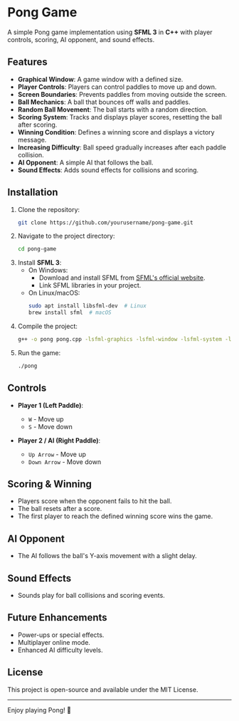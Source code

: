 # Pong Game

A simple Pong game implementation using **SFML 3** in **C++** with player controls, scoring, AI opponent, and sound effects.

## Features

- **Graphical Window**: A game window with a defined size.
- **Player Controls**: Players can control paddles to move up and down.
- **Screen Boundaries**: Prevents paddles from moving outside the screen.
- **Ball Mechanics**: A ball that bounces off walls and paddles.
- **Random Ball Movement**: The ball starts with a random direction.
- **Scoring System**: Tracks and displays player scores, resetting the ball after scoring.
- **Winning Condition**: Defines a winning score and displays a victory message.
- **Increasing Difficulty**: Ball speed gradually increases after each paddle collision.
- **AI Opponent**: A simple AI that follows the ball.
- **Sound Effects**: Adds sound effects for collisions and scoring.

## Installation

1. Clone the repository:
   ```sh
   git clone https://github.com/yourusername/pong-game.git
   ```
2. Navigate to the project directory:
   ```sh
   cd pong-game
   ```
3. Install **SFML 3**:
   - On Windows:
     - Download and install SFML from [SFML's official website](https://www.sfml-dev.org/).
     - Link SFML libraries in your project.
   - On Linux/macOS:
     ```sh
     sudo apt install libsfml-dev  # Linux
     brew install sfml  # macOS
     ```
4. Compile the project:
   ```sh
   g++ -o pong pong.cpp -lsfml-graphics -lsfml-window -lsfml-system -lsfml-audio
   ```
5. Run the game:
   ```sh
   ./pong
   ```

## Controls

- **Player 1 (Left Paddle)**:
  - `W` - Move up
  - `S` - Move down

- **Player 2 / AI (Right Paddle)**:
  - `Up Arrow` - Move up
  - `Down Arrow` - Move down

## Scoring & Winning

- Players score when the opponent fails to hit the ball.
- The ball resets after a score.
- The first player to reach the defined winning score wins the game.

## AI Opponent

- The AI follows the ball's Y-axis movement with a slight delay.

## Sound Effects

- Sounds play for ball collisions and scoring events.

## Future Enhancements

- Power-ups or special effects.
- Multiplayer online mode.
- Enhanced AI difficulty levels.

## License

This project is open-source and available under the MIT License.

---

Enjoy playing Pong! 🏓

